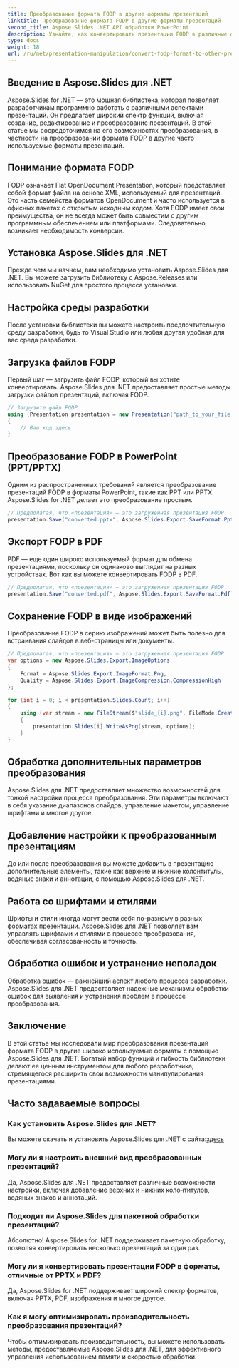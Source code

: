 ```yaml
---
title: Преобразование формата FODP в другие форматы презентаций
linktitle: Преобразование формата FODP в другие форматы презентаций
second_title: Aspose.Slides .NET API обработки PowerPoint
description: Узнайте, как конвертировать презентации FODP в различные форматы с помощью Aspose.Slides для .NET. Легко создавайте, настраивайте и оптимизируйте.
type: docs
weight: 18
url: /ru/net/presentation-manipulation/convert-fodp-format-to-other-presentation-formats/
---
```


## Введение в Aspose.Slides для .NET

Aspose.Slides for .NET — это мощная библиотека, которая позволяет разработчикам программно работать с различными аспектами презентаций. Он предлагает широкий спектр функций, включая создание, редактирование и преобразование презентаций. В этой статье мы сосредоточимся на его возможностях преобразования, в частности на преобразовании формата FODP в другие часто используемые форматы презентаций.

## Понимание формата FODP

FODP означает Flat OpenDocument Presentation, который представляет собой формат файла на основе XML, используемый для презентаций. Это часть семейства форматов OpenDocument и часто используется в офисных пакетах с открытым исходным кодом. Хотя FODP имеет свои преимущества, он не всегда может быть совместим с другим программным обеспечением или платформами. Следовательно, возникает необходимость конверсии.

## Установка Aspose.Slides для .NET

Прежде чем мы начнем, вам необходимо установить Aspose.Slides для .NET. Вы можете загрузить библиотеку с Aspose.Releases или использовать NuGet для простого процесса установки.

## Настройка среды разработки

После установки библиотеки вы можете настроить предпочтительную среду разработки, будь то Visual Studio или любая другая удобная для вас среда разработки.

## Загрузка файлов FODP

Первый шаг — загрузить файл FODP, который вы хотите конвертировать. Aspose.Slides для .NET предоставляет простые методы загрузки файлов презентаций, включая FODP.

```csharp
// Загрузите файл FODP
using (Presentation presentation = new Presentation("path_to_your_file.fodp"))
{
    // Ваш код здесь
}
```

## Преобразование FODP в PowerPoint (PPT/PPTX)

Одним из распространенных требований является преобразование презентаций FODP в форматы PowerPoint, такие как PPT или PPTX. Aspose.Slides for .NET делает это преобразование простым.

```csharp
// Предполагая, что «презентация» — это загруженная презентация FODP.
presentation.Save("converted.pptx", Aspose.Slides.Export.SaveFormat.Pptx);
```

## Экспорт FODP в PDF

PDF — еще один широко используемый формат для обмена презентациями, поскольку он одинаково выглядит на разных устройствах. Вот как вы можете конвертировать FODP в PDF.

```csharp
// Предполагая, что «презентация» — это загруженная презентация FODP.
presentation.Save("converted.pdf", Aspose.Slides.Export.SaveFormat.Pdf);
```

## Сохранение FODP в виде изображений

Преобразование FODP в серию изображений может быть полезно для встраивания слайдов в веб-страницы или документы.

```csharp
// Предполагая, что «презентация» — это загруженная презентация FODP.
var options = new Aspose.Slides.Export.ImageOptions
{
    Format = Aspose.Slides.Export.ImageFormat.Png,
    Quality = Aspose.Slides.Export.ImageCompression.CompressionHigh
};

for (int i = 0; i < presentation.Slides.Count; i++)
{
    using (var stream = new FileStream($"slide_{i}.png", FileMode.Create))
    {
        presentation.Slides[i].WriteAsPng(stream, options);
    }
}
```

## Обработка дополнительных параметров преобразования

Aspose.Slides для .NET предоставляет множество возможностей для тонкой настройки процесса преобразования. Эти параметры включают в себя указание диапазонов слайдов, управление макетом, управление шрифтами и многое другое.

## Добавление настройки к преобразованным презентациям

До или после преобразования вы можете добавить в презентацию дополнительные элементы, такие как верхние и нижние колонтитулы, водяные знаки и аннотации, с помощью Aspose.Slides для .NET.

## Работа со шрифтами и стилями

Шрифты и стили иногда могут вести себя по-разному в разных форматах презентации. Aspose.Slides для .NET позволяет вам управлять шрифтами и стилями в процессе преобразования, обеспечивая согласованность и точность.

## Обработка ошибок и устранение неполадок

Обработка ошибок — важнейший аспект любого процесса разработки. Aspose.Slides для .NET предоставляет надежные механизмы обработки ошибок для выявления и устранения проблем в процессе преобразования.

## Заключение

В этой статье мы исследовали мир преобразования презентаций формата FODP в другие широко используемые форматы с помощью Aspose.Slides для .NET. Богатый набор функций и гибкость библиотеки делают ее ценным инструментом для любого разработчика, стремящегося расширить свои возможности манипулирования презентациями.

## Часто задаваемые вопросы

### Как установить Aspose.Slides для .NET?

 Вы можете скачать и установить Aspose.Slides для .NET с сайта:[здесь](https://releases.aspose.com/slides/net)

### Могу ли я настроить внешний вид преобразованных презентаций?

Да, Aspose.Slides для .NET предоставляет различные возможности настройки, включая добавление верхних и нижних колонтитулов, водяных знаков и аннотаций.

### Подходит ли Aspose.Slides для пакетной обработки презентаций?

Абсолютно! Aspose.Slides for .NET поддерживает пакетную обработку, позволяя конвертировать несколько презентаций за один раз.

### Могу ли я конвертировать презентации FODP в форматы, отличные от PPTX и PDF?

Да, Aspose.Slides for .NET поддерживает широкий спектр форматов, включая PPTX, PDF, изображения и многое другое.

### Как я могу оптимизировать производительность преобразования презентаций?

Чтобы оптимизировать производительность, вы можете использовать методы, предоставляемые Aspose.Slides для .NET, для эффективного управления использованием памяти и скоростью обработки.